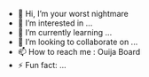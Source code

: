- 👋 Hi, I’m your worst nightmare
- 👀 I’m interested in ...
- 🌱 I’m currently learning ...
- 💞️ I’m looking to collaborate on ...
- 📫 How to reach me : Ouija Board
- ⚡ Fun fact: ...

<!---
Tryx0/Tryx0 is a ✨ special ✨ repository because its `README.md` (this file) appears on your GitHub profile.
You can click the Preview link to take a look at your changes.
--->

